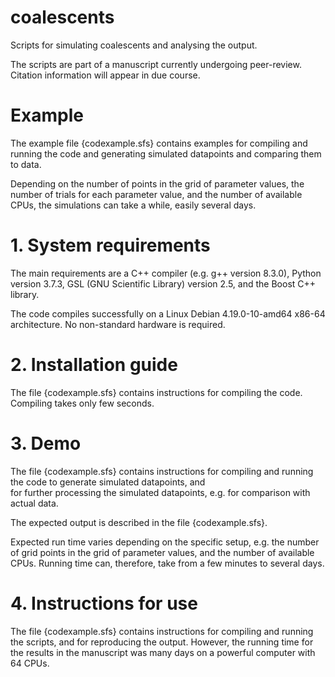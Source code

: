 # coalescents
Scripts for simulating coalescents and analysing the output. 

The scripts are part of a manuscript currently undergoing peer-review.  Citation information will appear in due course. 


# Example

The  example file {codexample.sfs}  contains  examples for compiling and  running the code and   generating  simulated datapoints and comparing them to  data.

Depending on the number of  points in the grid of parameter values, the number of trials for each parameter value, 
and the number of available CPUs, 
the simulations can take a while, easily several days.  

# 1. System requirements
The main requirements are  a  C++ compiler (e.g. g++ version 8.3.0),  Python version 3.7.3,   GSL (GNU Scientific Library) version 2.5, and the Boost C++ library. 

The code compiles successfully on a Linux Debian 4.19.0-10-amd64 x86-64 architecture. 
No non-standard hardware is required.

# 2. Installation guide
The file {codexample.sfs} contains instructions for compiling the code.  Compiling takes only few seconds.

# 3. Demo
The file {codexample.sfs} contains instructions for compiling and  running the code to generate  simulated datapoints, and  
for further processing the simulated datapoints, e.g. for comparison with actual data.

The expected output is described in the file {codexample.sfs}.

Expected run time varies depending on the specific setup, e.g.  the number of  grid points in the grid of parameter values, and the 
number of available CPUs.  Running time can, therefore, take from a few minutes to several days. 

# 4. Instructions for use
The file {codexample.sfs} contains instructions for compiling and running the scripts, and for reproducing the output. 
However,  the running time for the  results in the manuscript was many days on a powerful computer with  64 CPUs.
